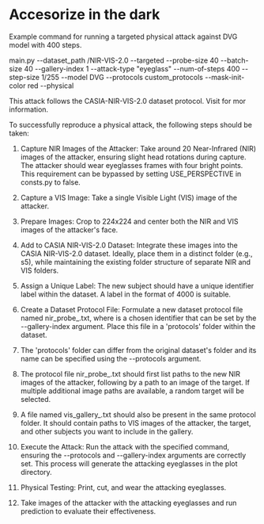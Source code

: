 # Accesorize in the dark
Example command for running a targeted physical attack against DVG model with 400 steps.

main.py
--dataset_path
<path to the dataset>/NIR-VIS-2.0
--targeted
--probe-size
40
--batch-size
40
--gallery-index
1
--attack-type
"eyeglass"
--num-of-steps
400
--step-size
1/255
--model
DVG
--protocols
custom_protocols
--mask-init-color
red
--physical

This attack follows the CASIA-NIR-VIS-2.0 dataset protocol. Visit <link> for mor information.

To successfully reproduce a physical attack, the following steps should be taken:

1. Capture NIR Images of the Attacker: Take around 20 Near-Infrared (NIR) images of the attacker, ensuring slight head rotations during capture. The attacker should wear eyeglasses frames with four bright points. This requirement can be bypassed by setting USE_PERSPECTIVE in consts.py to false.

2. Capture a VIS Image: Take a single Visible Light (VIS) image of the attacker.

3. Prepare Images: Crop to 224x224 and center both the NIR and VIS images of the attacker's face.

4. Add to CASIA NIR-VIS-2.0 Dataset: Integrate these images into the CASIA NIR-VIS-2.0 dataset. Ideally, place them in a distinct folder (e.g., s5), while maintaining the existing folder structure of separate NIR and VIS folders.

5. Assign a Unique Label: The new subject should have a unique identifier label within the dataset. A label in the format of 4000<X> is suitable.

6. Create a Dataset Protocol File: Formulate a new dataset protocol file named nir_probe_<X>.txt, where <X> is a chosen identifier that can be set by the --gallery-index argument. Place this file in a 'protocols' folder within the dataset.

7. The 'protocols' folder can differ from the original dataset's folder and its name can be specified using the --protocols argument.

8. The protocol file nir_probe_<X>.txt should first list paths to the new NIR images of the attacker, following by a path to an image of the target. If multiple additional image paths are available, a random target will be selected.

9. A file named vis_gallery_<X>.txt should also be present in the same protocol folder. It should contain paths to VIS images of the attacker, the target, and other subjects you want to include in the gallery.

10. Execute the Attack: Run the attack with the specified command, ensuring the --protocols and --gallery-index arguments are correctly set. This process will generate the attacking eyeglasses in the plot directory.

11. Physical Testing: Print, cut, and wear the attacking eyeglasses.

12. Take images of the attacker with the attacking eyeglasses and run prediction to evaluate their effectiveness.